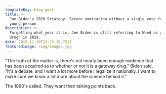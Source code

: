 ```yaml
---
templateKey: blog-post
title: >-
  Joe Biden's 2020 Strategy: Secure nomination without a single vote from a
  young person
description: >-
  Forgetting what year it is, Joe Biden is still referring to Weed as a "gateway
  drug" in 2019. 
date: 2019-11-19T23:25:19.752Z
featuredimage: /img/images.jpg
---
```

"The truth of the matter is, there's not nearly been enough evidence that has been acquired as to whether or not it is a gateway drug," Biden said. "It's a debate, and I want a lot more before I legalize it nationally. I want to make sure we know a lot more about the science behind it."

The 1990's called. They want their talking points back.
